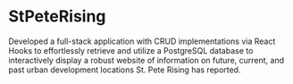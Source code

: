 # StPeteRising


Developed a full-stack application with CRUD implementations via React Hooks to effortlessly retrieve and utilize a PostgreSQL database to interactively display a robust website of information on future, current, and past urban development locations St. Pete Rising has reported.
